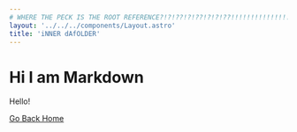 ```yaml
---
# WHERE THE PECK IS THE ROOT REFERENCE?!?!??!?!??!?!?!??!!!!!!!!!!!!!!!!
layout: '../../../components/Layout.astro'
title: 'iNNER dAfOLDER'
---
```


# Hi I am Markdown
Hello!

[Go Back Home](/)